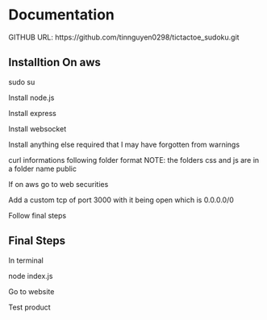 <h1>Documentation</h1>
<p>GITHUB URL: https://github.com/tinnguyen0298/tictactoe_sudoku.git</p>

<h2>Installtion On aws</h2> 
<p>sudo su</p>
<p>Install node.js</p>
<p>Install express</p>
<p>Install websocket</p>
<p>Install anything else required that I may have forgotten from warnings</p>
<p> curl informations following folder format NOTE: the folders css and js are in a folder name public </p>
<p>If on aws go to web securities</p> 
<p>Add a custom tcp of port 3000 with it being open which is 0.0.0.0/0</p>
<p>Follow final steps</p>

 <h2> Final Steps</h2>
<p>In terminal </p>
<p>node index.js </p>
<p>Go to website</p>
<p>Test product</p>
